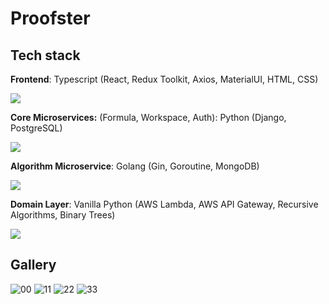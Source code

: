 # Proofster

## Tech stack
<strong>Frontend</strong>: Typescript (React, Redux Toolkit, Axios, MaterialUI, HTML, CSS)

<p align="left">
  <a href="https://skillicons.dev">
    <img src="https://skillicons.dev/icons?i=ts,react,redux,materialui,html" />
  </a>
</p>

<strong>Core Microservices:</strong> (Formula, Workspace, Auth): Python (Django, PostgreSQL)

<p align="left">
  <a href="https://skillicons.dev">
    <img src="https://skillicons.dev/icons?i=python,django,postgres,rabbitmq" />
  </a>
</p>

<strong>Algorithm Microservice</strong>: Golang (Gin, Goroutine, MongoDB)

<p align="left">
  <a href="https://skillicons.dev">
    <img src="https://skillicons.dev/icons?i=go,mongodb,rabbitmq" />
  </a>
</p>

<strong>Domain Layer</strong>: Vanilla Python (AWS Lambda, AWS API Gateway, Recursive Algorithms, Binary Trees)

<p align="left">
  <a href="https://skillicons.dev">
    <img src="https://skillicons.dev/icons?i=python,aws" />
  </a>
</p>

## Gallery
![00](https://user-images.githubusercontent.com/58012125/226516883-ba7358c6-17ae-47cb-8cd1-b7d36655db32.jpg)
![11](https://user-images.githubusercontent.com/58012125/226516893-9d4bec00-2f58-481e-a328-1f0efcb4170b.jpg)
![22](https://user-images.githubusercontent.com/58012125/226516930-916f48ef-c623-4bad-a4d4-989b8e33ddb5.jpg)
![33](https://user-images.githubusercontent.com/58012125/226516936-a997ea03-5692-4313-9bb0-9e841dac81cb.jpg)
